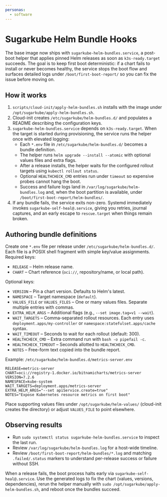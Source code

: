 ```yaml
---
personas:
  - software
---
```


# Sugarkube Helm Bundle Hooks

The base image now ships with `sugarkube-helm-bundles.service`, a post-boot helper that
applies pinned Helm releases as soon as `k3s-ready.target` succeeds. The goal is to keep
first boot deterministic: if a chart fails to install or never becomes healthy, the
service stops the boot flow and surfaces detailed logs under `/boot/first-boot-report/`
so you can fix the issue before moving on.

## How it works

1. `scripts/cloud-init/apply-helm-bundles.sh` installs with the image under
   `/opt/sugarkube/apply-helm-bundles.sh`.
2. Cloud-init creates `/etc/sugarkube/helm-bundles.d/` and populates a README describing
   the configuration keys.
3. `sugarkube-helm-bundles.service` depends on `k3s-ready.target`. When the target is
   started during provisioning, the service runs the helper once with elevated logging:
   - Each `*.env` file in `/etc/sugarkube/helm-bundles.d/` becomes a bundle definition.
   - The helper runs `helm upgrade --install --atomic` with optional values files and
     extra flags.
   - After a release installs, the helper waits for the configured rollout targets using
     `kubectl rollout status`.
   - Optional `HEALTHCHECK_CMD` entries run under `timeout` so expensive probes cannot
     hang the boot.
   - Success and failure logs land in `/var/log/sugarkube/helm-bundles.log` and, when the
     boot partition is available, under `/boot/first-boot-report/helm-bundles/`.
4. If any bundle fails, the service exits non-zero. Systemd immediately invokes
   `sugarkube-self-heal@.service`, giving you retries, journal captures, and an early
   escape to `rescue.target` when things remain broken.

## Authoring bundle definitions

Create one `*.env` file per release under `/etc/sugarkube/helm-bundles.d/`. Each file is a
POSIX shell fragment with simple key/value assignments. Required keys:

- `RELEASE` – Helm release name.
- `CHART` – Chart reference (`oci://`, repository/name, or local path).

Optional keys:

- `VERSION` – Pin a chart version. Defaults to Helm's latest.
- `NAMESPACE` – Target namespace (`default`).
- `VALUES_FILE` or `VALUES_FILES` – One or many values files. Separate multiple entries
  with commas.
- `EXTRA_HELM_ARGS` – Additional flags (e.g., `--set image.tag=v1 --wait`).
- `WAIT_TARGETS` – Comma-separated rollout resources. Each entry uses
  `deployment.apps/my-controller` or `namespace:statefulset.apps/cache` syntax.
- `WAIT_TIMEOUT` – Seconds to wait for each rollout (default: 300).
- `HEALTHCHECK_CMD` – Extra command run with `bash -o pipefail -c`.
- `HEALTHCHECK_TIMEOUT` – Seconds allotted to `HEALTHCHECK_CMD`.
- `NOTES` – Free-form text copied into the bundle report.

Example: `/etc/sugarkube/helm-bundles.d/metrics-server.env`

```env
RELEASE=metrics-server
CHART=oci://registry-1.docker.io/bitnamicharts/metrics-server
VERSION=7.2.6
NAMESPACE=kube-system
WAIT_TARGETS=deployment.apps/metrics-server
EXTRA_HELM_ARGS="--set apiService.create=true"
NOTES="Expose Kubernetes resource metrics on first boot"
```

Place supporting values files under `/opt/sugarkube/helm-values/` (cloud-init creates the
directory) or adjust `VALUES_FILE` to point elsewhere.

## Observing results

- Run `sudo systemctl status sugarkube-helm-bundles.service` to inspect the last run.
- Review `/var/log/sugarkube/helm-bundles.log` for a host-wide timeline.
- Review `/boot/first-boot-report/helm-bundles/*.log` and matching `.failed/.status`
  markers to understand per-release success or failure without SSH.

When a release fails, the boot process halts early via `sugarkube-self-heal@.service`. Use
the generated logs to fix the chart (values, versions, dependencies), rerun the helper
manually with `sudo /opt/sugarkube/apply-helm-bundles.sh`, and reboot once the bundles
succeed.
